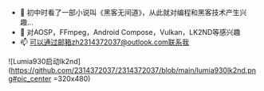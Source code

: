 - 👋 初中时看了一部小说叫《黑客无间道》，从此就对编程和黑客技术产生兴趣...
- 👀 对AOSP，FFmpeg，Android Compose，Vulkan，LK2ND等感兴趣
- 📫 可以通过邮箱zh2314372037@outlook.com联系我

![Lumia930启动lk2nd](https://github.com/2314372037/2314372037/blob/main/lumia930lk2nd.png#pic_center =320x480)

<!---
2314372037/2314372037 is a ✨ special ✨ repository because its `README.md` (this file) appears on your GitHub profile.
You can click the Preview link to take a look at your changes.
--->
